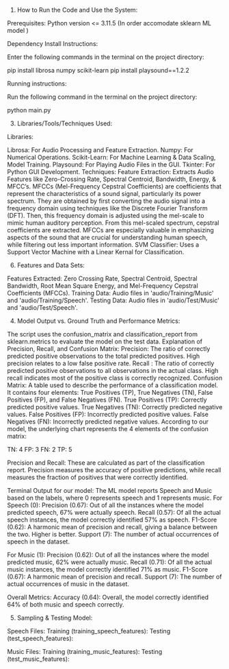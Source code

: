 
1. How to Run the Code and Use the System:
   
Prerequisites:
Python version <= 3.11.5 (In order accomodate sklearn ML model )

Dependency Install Instructions:

Enter the following commands in the terminal on the project directory:

pip install librosa numpy scikit-learn
pip install playsound==1.2.2

Running instructions:

Run the following command in the terminal on the project directory:

python main.py




3. Libraries/Tools/Techniques Used:
   
Libraries:

Librosa: For Audio Processing and Feature Extraction. 
Numpy: For Numerical Operations.
Scikit-Learn: For Machine Learning & Data Scaling, Model Training. 
Playsound: For Playing Audio Files in the GUI.
Tkinter: For Python GUI Development.
Techniques:
Feature Extraction: Extracts Audio Features like Zero-Crossing Rate, Spectral Centroid, Bandwidth, Energy, & MFCC’s.
MFCCs (Mel-Frequency Cepstral Coefficients) are coefficients that represent the characteristics of a sound signal, particularly its power spectrum. They are obtained by first converting the audio signal into a frequency domain using techniques like the Discrete Fourier Transform (DFT). Then, this frequency domain is adjusted using the mel-scale to mimic human auditory perception. From this mel-scaled spectrum, cepstral coefficients are extracted. MFCCs are especially valuable in emphasizing aspects of the sound that are crucial for understanding human speech, while filtering out less important information.
SVM Classifier: Uses a Support Vector Machine with a Linear Kernal for Classification. 


6. Features and Data Sets:

Features Extracted: Zero Crossing Rate, Spectral Centroid, Spectral Bandwidth, Root Mean Square Energy, and Mel-Frequency Cepstral Coefficients (MFCCs).
Training Data: Audio files in 'audio/Training/Music' and 'audio/Training/Speech'.
Testing Data: Audio files in 'audio/Test/Music' and 'audio/Test/Speech'.

4. Model Output vs. Ground Truth and Performance Metrics:

The script uses the confusion_matrix and classification_report from sklearn.metrics to evaluate the model on the test data.
Explanation of Precision, Recall, and Confusion Matrix:
Precision: The ratio of correctly predicted positive observations to the total predicted positives. High precision relates to a low false positive rate.
Recall : The ratio of correctly predicted positive observations to all observations in the actual class. High recall indicates most of the positive class is correctly recognized.
Confusion Matrix: A table used to describe the performance of a classification model. It contains four elements: True Positives (TP), True Negatives (TN), False Positives (FP), and False Negatives (FN).
True Positives (TP): Correctly predicted positive values.
True Negatives (TN): Correctly predicted negative values.
False Positives (FP): Incorrectly predicted positive values.
False Negatives (FN): Incorrectly predicted negative values.
According to our model, the underlying chart represents the 4 elements of the confusion matrix:

TN: 4
FP: 3
FN: 2
TP: 5






Precision and Recall: These are calculated as part of the classification report. Precision measures the accuracy of positive predictions, while recall measures the fraction of positives that were correctly identified.

Terminal Output for our model:
The ML model reports Speech and Music based on the labels, where 0 represents speech and 1 represents music.
For Speech (0):
Precision (0.67): Out of all the instances where the model predicted speech, 67% were actually speech.
Recall (0.57): Of all the actual speech instances, the model correctly identified 57% as speech.
F1-Score (0.62): A harmonic mean of precision and recall, giving a balance between the two. Higher is better.
Support (7): The number of actual occurrences of speech in the dataset.

For Music (1):
Precision (0.62): Out of all the instances where the model predicted music, 62% were actually music.
Recall (0.71): Of all the actual music instances, the model correctly identified 71% as music.
F1-Score (0.67): A harmonic mean of precision and recall.
Support (7): The number of actual occurrences of music in the dataset.

Overall Metrics:
Accuracy (0.64): Overall, the model correctly identified 64% of both music and speech correctly.


5. Sampling & Testing Model: 

Speech Files:
Training (training_speech_features):
Testing (test_speech_features):

Music Files:
Training (training_music_features): 
Testing (test_music_features):

